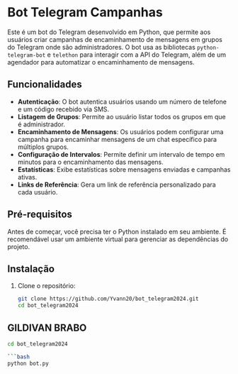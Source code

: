 # Bot Telegram Campanhas

Este é um bot do Telegram desenvolvido em Python, que permite aos usuários criar campanhas de encaminhamento de mensagens em grupos do Telegram onde são administradores. O bot usa as bibliotecas `python-telegram-bot` e `telethon` para interagir com a API do Telegram, além de um agendador para automatizar o encaminhamento de mensagens.

## Funcionalidades

- **Autenticação**: O bot autentica usuários usando um número de telefone e um código recebido via SMS.
- **Listagem de Grupos**: Permite ao usuário listar todos os grupos em que é administrador.
- **Encaminhamento de Mensagens**: Os usuários podem configurar uma campanha para encaminhar mensagens de um chat específico para múltiplos grupos.
- **Configuração de Intervalos**: Permite definir um intervalo de tempo em minutos para o encaminhamento das mensagens.
- **Estatísticas**: Exibe estatísticas sobre mensagens enviadas e campanhas ativas.
- **Links de Referência**: Gera um link de referência personalizado para cada usuário.

## Pré-requisitos

Antes de começar, você precisa ter o Python instalado em seu ambiente. É recomendável usar um ambiente virtual para gerenciar as dependências do projeto.

## Instalação

1. Clone o repositório:
   ```bash
   git clone https://github.com/Yvann20/bot_telegram2024.git
   cd bot_telegram2024

##  GILDIVAN BRABO

   ```bash
cd bot_telegram2024

   ```bash
python bot.py
